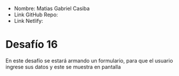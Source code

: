 * Nombre: Matias Gabriel Casiba
* Link GitHub Repo:
* Link Netlify:

# Desafío 16
En este desafío se estará armando un formulario, para que el usuario ingrese sus datos y este se muestra en pantalla 
